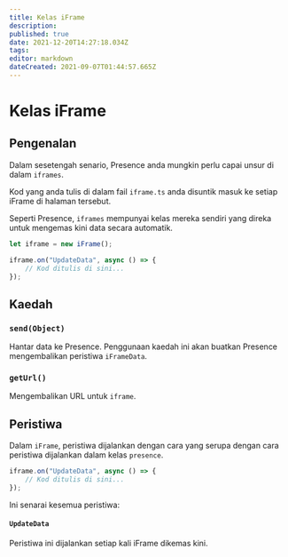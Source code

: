 ```yaml
---
title: Kelas iFrame
description:
published: true
date: 2021-12-20T14:27:18.034Z
tags:
editor: markdown
dateCreated: 2021-09-07T01:44:57.665Z
---
```


# Kelas iFrame

## Pengenalan

Dalam sesetengah senario, Presence anda mungkin perlu capai unsur di dalam `iframes`.

Kod yang anda tulis di dalam fail `iframe.ts` anda disuntik masuk ke setiap iFrame di halaman tersebut.

Seperti Presence, `iframes` mempunyai kelas mereka sendiri yang direka untuk mengemas kini data secara automatik.

```ts
let iframe = new iFrame();

iframe.on("UpdateData", async () => {
    // Kod ditulis di sini...
});
```

## Kaedah

### `send(Object)`
Hantar data ke Presence. Penggunaan kaedah ini akan buatkan Presence mengembalikan peristiwa `iFrameData`.

### `getUrl()`
Mengembalikan URL untuk `iframe`.

## Peristiwa
Dalam `iFrame`, peristiwa dijalankan dengan cara yang serupa dengan cara peristiwa dijalankan dalam kelas `presence`.

```ts
iframe.on("UpdateData", async () => {
    // Kod ditulis di sini...
});
```

Ini senarai kesemua peristiwa:

#### `UpdateData`

Peristiwa ini dijalankan setiap kali iFrame dikemas kini.
